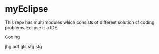 # myEclipse
This repo has multi modules which consists of different solution of coding problems.
Eclipse is a IDE.

Coding

jhg
adf
gfs
sfg
sfg
